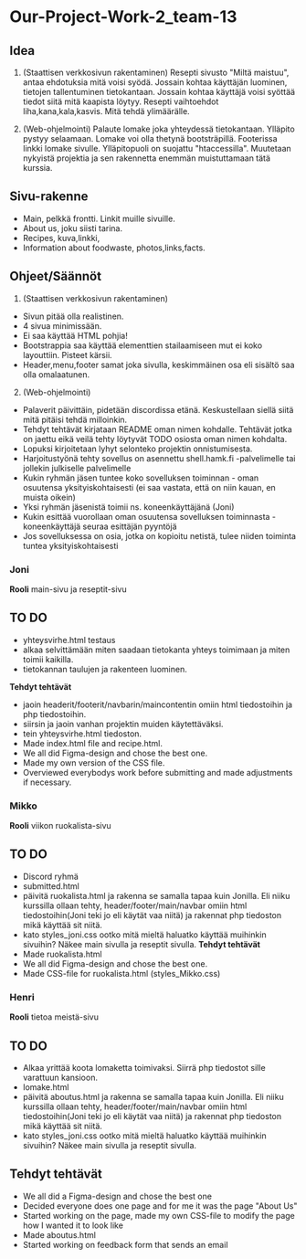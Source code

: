# Our-Project-Work-2_team-13 #

## Idea ##
1. (Staattisen verkkosivun rakentaminen)
Resepti sivusto "Miltä maistuu", antaa ehdotuksia mitä voisi syödä.
Jossain kohtaa käyttäjän luominen, tietojen tallentuminen tietokantaan.
Jossain kohtaa käyttäjä voisi syöttää tiedot siitä mitä kaapista löytyy.
Resepti vaihtoehdot liha,kana,kala,kasvis.
Mitä tehdä ylimäärälle.

2. (Web-ohjelmointi)
Palaute lomake joka yhteydessä tietokantaan. Ylläpito pystyy selaamaan.
Lomake voi olla thetynä bootsträpillä. Footerissa linkki lomake sivulle.
Ylläpitopuoli on suojattu "htaccessilla". Muutetaan nykyistä projektia ja sen rakennetta enemmän muistuttamaan tätä kurssia.

## Sivu-rakenne ##
- Main, pelkkä frontti. Linkit muille sivuille.
- About us, joku siisti tarina.
- Recipes, kuva,linkki,
- Information about foodwaste, photos,links,facts.


## Ohjeet/Säännöt ##
1. (Staattisen verkkosivun rakentaminen)
- Sivun pitää olla realistinen.
- 4 sivua minimissään.
- Ei saa käyttää HTML pohjia!
- Bootstrappia saa käyttää elementtien stailaamiseen mut ei koko layouttiin. Pisteet kärsii.
- Header,menu,footer samat joka sivulla, keskimmäinen osa eli sisältö saa olla omalaatunen.

2. (Web-ohjelmointi)
- Palaverit päivittäin, pidetään discordissa etänä. Keskustellaan siellä siitä mitä pitäisi tehdä milloinkin.
- Tehdyt tehtävät kirjataan README oman nimen kohdalle. Tehtävät jotka on jaettu eikä veilä tehty löytyvät TODO osiosta oman nimen kohdalta.
- Lopuksi kirjoitetaan lyhyt selonteko projektin onnistumisesta.
- Harjoitustyönä tehty sovellus on asennettu shell.hamk.fi -palvelimelle tai jollekin julkiselle palvelimelle
- Kukin ryhmän jäsen tuntee koko sovelluksen toiminnan - oman osuutensa yksityiskohtaisesti (ei saa vastata, että on niin kauan, en muista oikein)
- Yksi ryhmän jäsenistä toimii ns. koneenkäyttäjänä (Joni)
- Kukin esittää vuorollaan oman osuutensa sovelluksen toiminnasta - koneenkäyttäjä seuraa esittäjän pyyntöjä
- Jos sovelluksessa on osia, jotka on kopioitu netistä, tulee niiden toiminta tuntea yksityiskohtaisesti



### Joni ###
**Rooli**
main-sivu ja reseptit-sivu
## TO DO ##
- yhteysvirhe.html testaus
- alkaa selvittämään miten saadaan tietokanta yhteys toimimaan ja miten toimii kaikilla.
- tietokannan taulujen ja rakenteen luominen.

**Tehdyt tehtävät**
- jaoin headerit/footerit/navbarin/maincontentin omiin html tiedostoihin ja php tiedostoihin.
- siirsin ja jaoin vanhan projektin muiden käytettäväksi.
- tein yhteysvirhe.html tiedoston.
- Made index.html file and recipe.html.
- We all did Figma-design and chose the best one.
- Made my own version of the CSS file.
- Overviewed everybodys work before submitting and made adjustments if necessary.

### Mikko ###
**Rooli**
viikon ruokalista-sivu
## TO DO ##
- Discord ryhmä
- submitted.html
- päivitä ruokalista.html ja rakenna se samalla tapaa kuin Jonilla. Eli niiku kurssilla ollaan tehty, header/footer/main/navbar omiin html tiedostoihin(Joni teki jo eli käytät vaa niitä) ja rakennat php tiedoston mikä käyttää sit niitä.
- kato styles_joni.css ootko mitä mieltä haluatko käyttää muihinkin sivuihin? Näkee main sivulla ja reseptit sivulla.
**Tehdyt tehtävät**
- Made ruokalista.html
- We all did Figma-design and chose the best one.
- Made CSS-file for ruokalista.html (styles_Mikko.css)

### Henri ###
**Rooli**
tietoa meistä-sivu
## TO DO ##
- Alkaa yrittää koota lomaketta toimivaksi. Siirrä php tiedostot sille varattuun kansioon.
- lomake.html
- päivitä aboutus.html ja rakenna se samalla tapaa kuin Jonilla. Eli niiku kurssilla ollaan tehty, header/footer/main/navbar omiin html tiedostoihin(Joni teki jo eli käytät vaa niitä) ja rakennat php tiedoston mikä käyttää sit niitä.
- kato styles_joni.css ootko mitä mieltä haluatko käyttää muihinkin sivuihin? Näkee main sivulla ja reseptit sivulla.
## Tehdyt tehtävät ##
- We all did a Figma-design and chose the best one
- Decided everyone does one page and for me it was the page "About Us"
- Started working on the page, made my own CSS-file to modify the page how I wanted it to look like
- Made aboutus.html
- Started working on feedback form that sends an email


